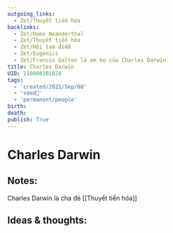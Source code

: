 ```yaml
---
outgoing_links:
  - Zet/Thuyết tiến hóa
backlinks:
  - Zet/Homo Neanderthal
  - Zet/Thuyết tiến hóa
  - Zet/Hội tam điểm
  - Zet/Eugenics
  - Zet/Francis Galton là em họ của Charles Darwin
title: Charles Darwin
UID: 210908201024
tags:
  - 'created/2021/Sep/08'
  - 'seed🥜'
  - 'permanent/people'
birth: 
death: 
publish: True
---
```

# Charles Darwin

## Notes:
Charles Darwin là cha đẻ [[Thuyết tiến hóa]]

## Ideas & thoughts:

